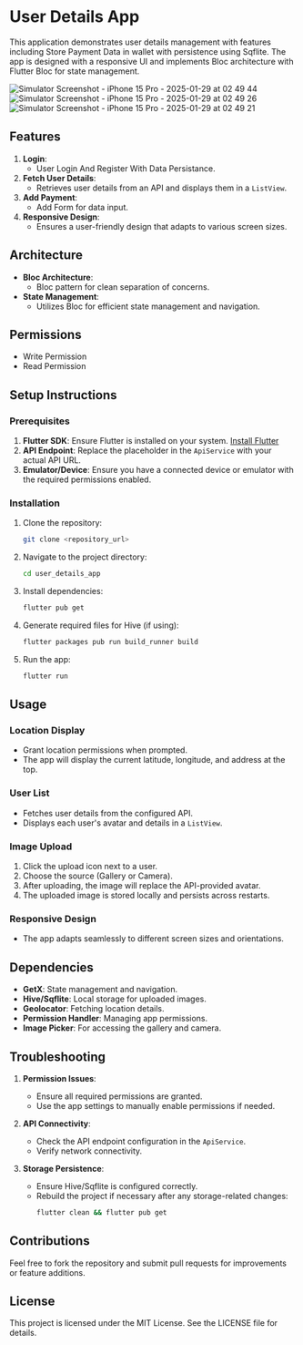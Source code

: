 # User Details App

This application demonstrates user details management with features including Store Payment Data in wallet with persistence using Sqflite. The app is designed with a responsive UI and implements Bloc architecture with Flutter Bloc for state management.

![Simulator Screenshot - iPhone 15 Pro - 2025-01-29 at 02 49 44](https://github.com/user-attachments/assets/c160998b-e900-46f9-b0a1-1eba0a448a06)
![Simulator Screenshot - iPhone 15 Pro - 2025-01-29 at 02 49 26](https://github.com/user-attachments/assets/96df1c7f-ccda-4257-ae24-e916c8aba9af)
![Simulator Screenshot - iPhone 15 Pro - 2025-01-29 at 02 49 21](https://github.com/user-attachments/assets/84315fb2-d7bc-458d-9982-cda3aa5a114c)




## Features

1. **Login**:
   - User Login And Register With Data Persistance.
2. **Fetch User Details**:
   - Retrieves user details from an API and displays them in a `ListView`.
3. **Add Payment**:
   - Add Form for data input.
4. **Responsive Design**:
   - Ensures a user-friendly design that adapts to various screen sizes.

## Architecture

- **Bloc Architecture**:
  - Bloc pattern for clean separation of concerns.
- **State Management**:
  - Utilizes Bloc for efficient state management and navigation.

## Permissions

- Write Permission
- Read Permission

## Setup Instructions

### Prerequisites

1. **Flutter SDK**: Ensure Flutter is installed on your system. [Install Flutter](https://flutter.dev/docs/get-started/install)
2. **API Endpoint**: Replace the placeholder in the `ApiService` with your actual API URL.
3. **Emulator/Device**: Ensure you have a connected device or emulator with the required permissions enabled.

### Installation

1. Clone the repository:
   ```bash
   git clone <repository_url>
   ```
2. Navigate to the project directory:
   ```bash
   cd user_details_app
   ```
3. Install dependencies:
   ```bash
   flutter pub get
   ```
4. Generate required files for Hive (if using):
   ```bash
   flutter packages pub run build_runner build
   ```
5. Run the app:
   ```bash
   flutter run
   ```

## Usage

### Location Display

- Grant location permissions when prompted.
- The app will display the current latitude, longitude, and address at the top.

### User List

- Fetches user details from the configured API.
- Displays each user's avatar and details in a `ListView`.

### Image Upload

1. Click the upload icon next to a user.
2. Choose the source (Gallery or Camera).
3. After uploading, the image will replace the API-provided avatar.
4. The uploaded image is stored locally and persists across restarts.

### Responsive Design

- The app adapts seamlessly to different screen sizes and orientations.

## Dependencies

- **GetX**: State management and navigation.
- **Hive/Sqflite**: Local storage for uploaded images.
- **Geolocator**: Fetching location details.
- **Permission Handler**: Managing app permissions.
- **Image Picker**: For accessing the gallery and camera.

## Troubleshooting

1. **Permission Issues**:
   - Ensure all required permissions are granted.
   - Use the app settings to manually enable permissions if needed.

2. **API Connectivity**:
   - Check the API endpoint configuration in the `ApiService`.
   - Verify network connectivity.

3. **Storage Persistence**:
   - Ensure Hive/Sqflite is configured correctly.
   - Rebuild the project if necessary after any storage-related changes:
     ```bash
     flutter clean && flutter pub get
     ```

## Contributions

Feel free to fork the repository and submit pull requests for improvements or feature additions.

## License

This project is licensed under the MIT License. See the LICENSE file for details.

